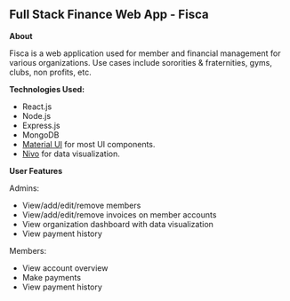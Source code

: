 ## Full Stack Finance Web App - Fisca

**About**

Fisca is a web application used for member and financial management for various organizations. Use cases include sororities & fraternities, gyms, clubs, non profits, etc.

**Technologies Used:**

- React.js
- Node.js
- Express.js
- MongoDB
- [Material UI](https://mui.com/) for most UI components.
- [Nivo](https://nivo.rocks/) for data visualization.

**User Features**

Admins:
- View/add/edit/remove members
- View/add/edit/remove invoices on member accounts
- View organization dashboard with data visualization
- View payment history

Members:
- View account overview
- Make payments
- View payment history
